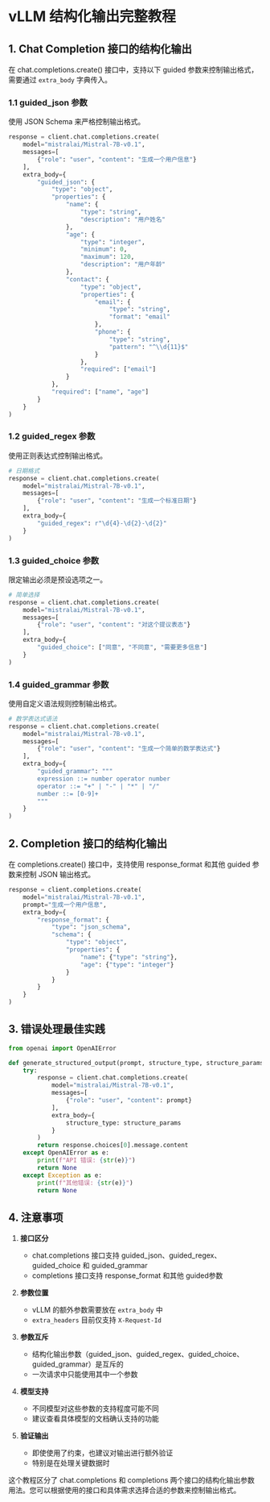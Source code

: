 # vLLM 结构化输出完整教程

## 1. Chat Completion 接口的结构化输出

在 chat.completions.create() 接口中，支持以下 guided 参数来控制输出格式，需要通过 `extra_body` 字典传入。

### 1.1 guided_json 参数

使用 JSON Schema 来严格控制输出格式。

```python
response = client.chat.completions.create(
    model="mistralai/Mistral-7B-v0.1",
    messages=[
        {"role": "user", "content": "生成一个用户信息"}
    ],
    extra_body={
        "guided_json": {
            "type": "object",
            "properties": {
                "name": {
                    "type": "string",
                    "description": "用户姓名"
                },
                "age": {
                    "type": "integer",
                    "minimum": 0,
                    "maximum": 120,
                    "description": "用户年龄"
                },
                "contact": {
                    "type": "object",
                    "properties": {
                        "email": {
                            "type": "string",
                            "format": "email"
                        },
                        "phone": {
                            "type": "string",
                            "pattern": "^\\d{11}$"
                        }
                    },
                    "required": ["email"]
                }
            },
            "required": ["name", "age"]
        }
    }
)
```

### 1.2 guided_regex 参数

使用正则表达式控制输出格式。

```python
# 日期格式
response = client.chat.completions.create(
    model="mistralai/Mistral-7B-v0.1",
    messages=[
        {"role": "user", "content": "生成一个标准日期"}
    ],
    extra_body={
        "guided_regex": r"\d{4}-\d{2}-\d{2}"
    }
)
```

### 1.3 guided_choice 参数

限定输出必须是预设选项之一。

```python
# 简单选择
response = client.chat.completions.create(
    model="mistralai/Mistral-7B-v0.1",
    messages=[
        {"role": "user", "content": "对这个提议表态"}
    ],
    extra_body={
        "guided_choice": ["同意", "不同意", "需要更多信息"]
    }
)
```

### 1.4 guided_grammar 参数

使用自定义语法规则控制输出格式。

```python
# 数学表达式语法
response = client.chat.completions.create(
    model="mistralai/Mistral-7B-v0.1",
    messages=[
        {"role": "user", "content": "生成一个简单的数学表达式"}
    ],
    extra_body={
        "guided_grammar": """
        expression ::= number operator number
        operator ::= "+" | "-" | "*" | "/"
        number ::= [0-9]+
        """
    }
)
```

## 2. Completion 接口的结构化输出

在 completions.create() 接口中，支持使用 response_format 和其他 guided 参数来控制 JSON 输出格式。

```python
response = client.completions.create(
    model="mistralai/Mistral-7B-v0.1",
    prompt="生成一个用户信息",
    extra_body={
        "response_format": {
            "type": "json_schema",
            "schema": {
                "type": "object",
                "properties": {
                    "name": {"type": "string"},
                    "age": {"type": "integer"}
                }
            }
        }
    }
)
```

## 3. 错误处理最佳实践

```python
from openai import OpenAIError

def generate_structured_output(prompt, structure_type, structure_params):
    try:
        response = client.chat.completions.create(
            model="mistralai/Mistral-7B-v0.1",
            messages=[
                {"role": "user", "content": prompt}
            ],
            extra_body={
                structure_type: structure_params
            }
        )
        return response.choices[0].message.content
    except OpenAIError as e:
        print(f"API 错误: {str(e)}")
        return None
    except Exception as e:
        print(f"其他错误: {str(e)}")
        return None
```

## 4. 注意事项

1. **接口区分**
   - chat.completions 接口支持 guided_json、guided_regex、guided_choice 和 guided_grammar
   - completions 接口支持 response_format 和其他 guided参数

2. **参数位置**
   - vLLM 的额外参数需要放在 `extra_body` 中
   - `extra_headers` 目前仅支持 `X-Request-Id`

3. **参数互斥**
   - 结构化输出参数（guided_json、guided_regex、guided_choice、guided_grammar）是互斥的
   - 一次请求中只能使用其中一个参数

4. **模型支持**
   - 不同模型对这些参数的支持程度可能不同
   - 建议查看具体模型的文档确认支持的功能

5. **验证输出**
   - 即使使用了约束，也建议对输出进行额外验证
   - 特别是在处理关键数据时

这个教程区分了 chat.completions 和 completions 两个接口的结构化输出参数用法。您可以根据使用的接口和具体需求选择合适的参数来控制输出格式。